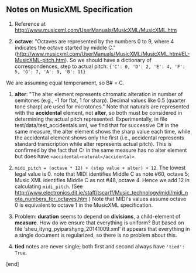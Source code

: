 ## Notes on MusicXML Specification

 1. Reference at http://www.musicxml.com/UserManuals/MusicXML/MusicXML.htm

 1. **octave**: "Octaves are represented by the numbers 0 to 9, where 4 indicates the octave started by middle C." (http://www.musicxml.com/UserManuals/MusicXML/MusicXML.htm#EL-MusicXML-pitch.htm). So we should have a dictionary of correspondences, step to actual pitch: `{'C': 0, 'D': 2, 'E': 4, 'F': 5, 'G': 7, 'A': 9, 'B': 11}`

   We are assuming equal temperament, so B# = C. 

 1. **alter**: "The alter element represents chromatic alteration in number of semitones (e.g., -1 for flat, 1 for sharp). Decimal values like 0.5 (quarter tone sharp) are used for microtones." Note that naturals are represented with the **accidental** element, not **alter**, so both must be considered in determining the actual pitch represented. Experimentally, in file test/data/test_accidentals.xml, we find that for successive C# in the same measure, the alter element shows the sharp value each time, while the accidental element shows only the first (i.e., accidental represents standard transcription while alter represents actual pitch). This is confirmed by the fact that C♮ in the same measure has no alter element but does have `<accidental>natural</accidental>`.

 1. `midi_pitch = (octave * 12) + (step value + alter) + 12`. The lowest legal value is 0. note that MIDI identifies Middle C as note #60, octave 5; Music XML identifies Middle C as not #48, octave 4. Hence we add 12 in calculating `midi_pitch`. (See http://www.electronics.dit.ie/staff/tscarff/Music_technology/midi/midi_note_numbers_for_octaves.htm.) Note that MIDI's values assume octave 0 is equivalent to octave 1 in the MusicXML specification.

 1. Problem: **duration** seems to depend on **divisions**, a child-element of **measure**. How do we ensure that everything is uniform? But based on file 'sheu_ityng_pyiparshyng_20141009.xml' it appears that everything in a single document is regularized, so there is no problem about this.

 1. **tied** notes are never single; both first and second always have `'tied': True`.

[end]
